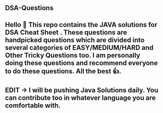 ## DSA-Questions

## Hello 👋 This repo contains the JAVA solutions for DSA Cheat Sheet . These questions are handpicked questions which are divided into several categories of EASY/MEDIUM/HARD and Other Tricky Questions too. I am personally doing these questions and recommend everyone to do these questions. All the best 👍.

## EDIT -> I will be pushing Java Solutions daily. You can contribute too in whatever language you are comfortable with.
